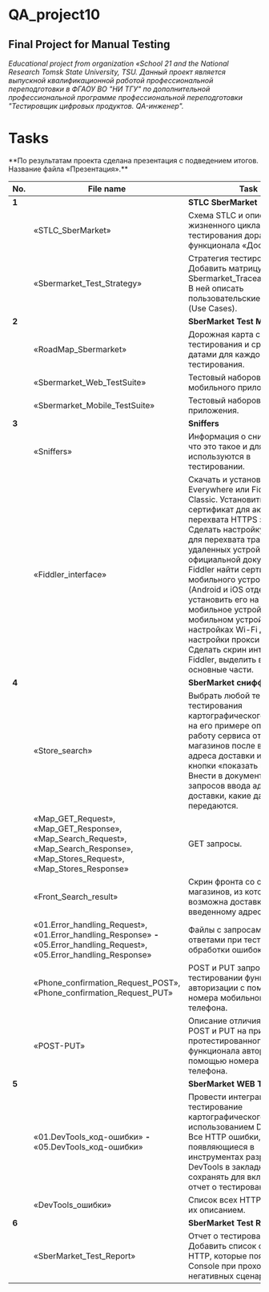 # QA_project10
Final Project for Manual Testing
---

*Educational project from organization «School 21 and the National Research Tomsk State University, TSU.
Данный проект является выпускной квалификационной работой профессиональной переподготовки в ФГАОУ ВО "НИ ТГУ" по дополнительной профессиональной программе профессиональной переподготовки "Тестировщик цифровых продуктов. QA-инженер".*

<h1>Tasks</h1>
**По результатам проекта сделана презентация с подведением итогов. Название файла «Презентация».**

| No. | File name | Task | Status |
| --- | ----------------------| --------------------------------------------------------------------------- | ------ |
| **1** |  | **STLC SberMarket** | |
| | «STLC_SberMarket» | Схема STLC и описание жизненного цикла тестирования доработки функционала «Доставка». | ✅ |
| | «Sbermarket_Test_Strategy» | Стратегия тестирования. Добавить матрицу покрытия Sbermarket_Traceability_Matrix. В ней описать пользовательские сценарии (Use Cases). | ✅ |
| **2** |  | **SberMarket Test Model** | |
| | «RoadMap_Sbermarket» | Дорожная карта с этапами тестирования и сроками/датами для каждого этапа тестирования. | ✅ |
| | «Sbermarket_Web_TestSuite» | Тестовый наборов для мобильного приложения. | ✅ |
| | «Sbermarket_Mobile_TestSuite» | Тестовый наборов для веб-приложения. | ✅ |
| **3** |  | **Sniffers** | |
| | «Sniffers» | Информация о снифферах: что это такое и для чего используются в тестировании. | ✅ |
| | «Fiddler_interface» | Скачать и установить Fiddler Everywhere или Fiddler Classic. Установить в Fiddler сертификат для активации перехвата HTTPS запросов. Сделать настройку в Fiddler для перехвата трафика с удаленных устройств. В официальной документации Fiddler найти сертификат для мобильного устройства (Android и iOS отдельно) и установить его на свое мобильное устройство. На мобильном устройстве в настройках Wi-Fi добавить настройки прокси-сервера. Сделать скрин интерфейса Fiddler, выделить в нем три основные части. | ✅ |
| **4** |  | **SberMarket сниффер Testing** | |
| | «Store_search» | Выбрать любой тест-кейс тестирования картографического сервиса и на его примере описать работу сервиса отображения магазинов после ввода адреса доставки и нажатия кнопки «показать магазины». Внести в документ описание запросов ввода адреса для доставки, какие данные в них передаются. | ✅ |
| | «Map_GET_Request», «Map_GET_Response», «Map_Search_Request», «Map_Search_Response», «Map_Stores_Request», «Map_Stores_Response» | GET запросы. | ✅ |
| | «Front_Search_result» | Скрин фронта со списком магазинов, из которых возможна доставка по введенному адресу. | ✅ |
| | «01.Error_handling_Request», «01.Error_handling_Response» **-** «05.Error_handling_Request», «05.Error_handling_Response» | Файлы с запросами и ответами при тестировании обработки ошибок. | ✅ |
| | «Phone_confirmation_Request_POST», «Phone_confirmation_Request_PUT» | POST и PUT запросы при тестировании функционала авторизации с помощью номера мобильного телефона. | ✅ |
| | «POST-PUT» | Описание отличия запросов POST и PUT на примере протестированного функционала авторизации с помощью номера мобильного телефона. | ✅ |
| **5** |  | **SberMarket WEB Testing** | |
| | «01.DevTools_код-ошибки» **-** «05.DevTools_код-ошибки»| Провести интеграционное тестирование картографического сервиса с использованием DevTools. Все HTTP ошибки, появляющиеся в инструментах разработчика DevTools в закладке Console сохранять для включения в отчет о тестировании. | ✅ |
| | «DevTools_ошибки» | Список всех HTTP ошибок и их описанием. | ✅ |
| **6** |  | **SberMarket Test Report** | |
| | «SberMarket_Test_Report» | Отчет о тестировании. Добавить список ошибок HTTP, которые появились в Console при прохождении негативных сценариев. | ✅ |
